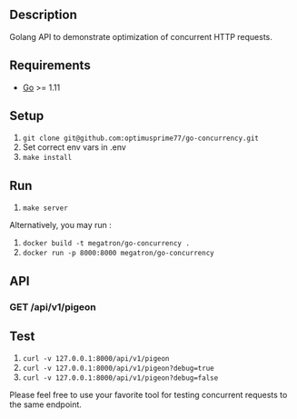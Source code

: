 
## Description

Golang API to demonstrate optimization of concurrent HTTP requests.

## Requirements

* [Go](https://golang.org) >= 1.11

## Setup

1. `git clone git@github.com:optimusprime77/go-concurrency.git`
2. Set correct env vars in .env
3. `make install`

## Run

1. `make server`

Alternatively, you may run :

1. `docker build -t megatron/go-concurrency .`
2. `docker run -p 8000:8000 megatron/go-concurrency`


## API

### GET /api/v1/pigeon

## Test

1. `curl -v 127.0.0.1:8000/api/v1/pigeon`
2. `curl -v 127.0.0.1:8000/api/v1/pigeon?debug=true`
3. `curl -v 127.0.0.1:8000/api/v1/pigeon?debug=false`

Please feel free to use your favorite tool for testing concurrent requests to the same endpoint.